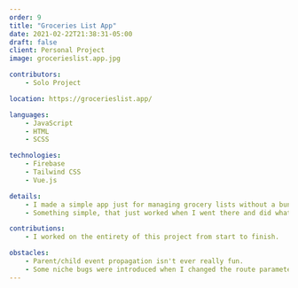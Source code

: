 ```yaml
---
order: 9
title: "Groceries List App"
date: 2021-02-22T21:38:31-05:00
draft: false
client: Personal Project
image: grocerieslist.app.jpg

contributors:
    - Solo Project

location: https://grocerieslist.app/

languages:
    - JavaScript
    - HTML
    - SCSS

technologies:
    - Firebase
    - Tailwind CSS
    - Vue.js

details:
    - I made a simple app just for managing grocery lists without a bunch of ads or needing to sign in.
    - Something simple, that just worked when I went there and did what I needed it to do; and this is the concept I came up with.

contributions:
    - I worked on the entirety of this project from start to finish.

obstacles:
    - Parent/child event propagation isn't ever really fun.
    - Some niche bugs were introduced when I changed the route parameter to use uuidv4 instead of just the index of the lists array in the central application store. Other than that it was a smooth and easy project.
---
```


